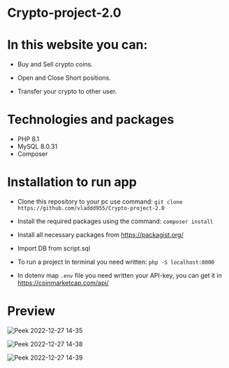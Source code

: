 # Crypto-project-2.0

# In this website you can:

* Buy and Sell crypto coins.

* Open and Close Short positions.

* Transfer your crypto to other user.

# Technologies and packages

* PHP 8.1
* MySQL 8.0.31
* Composer

# Installation to run app

* Clone this repository to your pc use command: `git clone https://github.com/vladdd955/Crypto-project-2.0`

* Install the required packages using the command: `composer install`

* Install all necessary packages from https://packagist.org/

* Import DB from script.sql

* To run a project In terminal you need written: `php -S localhost:8000`

* In dotenv map `.env` file you need written your API-key, you can get it in  https://coinmarketcap.com/api/

# Preview 
![Peek 2022-12-27 14-35](https://user-images.githubusercontent.com/74567141/209674125-fdd37333-d9f7-4698-8576-22be366a490a.gif)


![Peek 2022-12-27 14-38](https://user-images.githubusercontent.com/74567141/209674141-0720f639-8b44-4cd6-8342-aef0994714e7.gif)


![Peek 2022-12-27 14-39](https://user-images.githubusercontent.com/74567141/209674153-d4ed50ed-4618-4160-8858-d769f53e00c6.gif)
